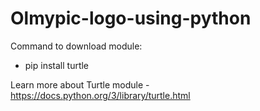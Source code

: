 # Olmypic-logo-using-python

Command to download module:
  - pip install turtle

Learn more about Turtle module - https://docs.python.org/3/library/turtle.html
